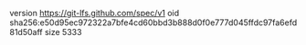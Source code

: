version https://git-lfs.github.com/spec/v1
oid sha256:e50d95ec972322a7bfe4cd60bbd3b888d0f0e777d045ffdc97fa6efd81d50aff
size 5333

